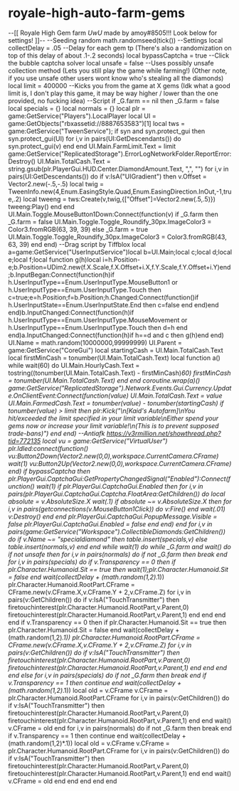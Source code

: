 # royale-high-auto-farm-gems
--[[    Royale High Gem farm *UwU* made by amoy#8505!!! Look below for settings! ]]--  --Seeding random math.randomseed(tick())  --Settings local collectDelay = .05 --Delay for each gem tp (There's also a randomization on top of this delay of about .1-.2 seconds) local bypassCaptcha = true --Click the bubble captcha solver local unsafe = false --Uses possibly unsafe collection method (Lets you still play the game while farming!) (Other note, if you use unsafe other users wont know who's stealing all the diamonds) local limit = 400000 --Kicks you from the game at X gems (Idk what a good limit is, I don't play this game, it may be way higher / lower than the one provided, no fucking idea)  --Script if _G.farm == nil then     _G.farm = false     local specials = {}     local normals = {}          local plr = game:GetService("Players").LocalPlayer     local UI = game:GetObjects("rbxassetid://8887653583")[1]     local tws = game:GetService("TweenService");          if syn and syn.protect_gui then        syn.protect_gui(UI)        for i,v in pairs(UI:GetDescendants()) do            syn.protect_gui(v)        end     end          UI.Main.FarmLimit.Text = limit     game:GetService("ReplicatedStorage").ErrorLogNetworkFolder.ReportError:Destroy()     UI.Main.TotalCash.Text = string.gsub(plr.PlayerGui.HUD.Center.DiamondAmount.Text, ",", "")          for i,v in pairs(UI:GetDescendants()) do        if v:IsA("UIGradient") then            v.Offset = Vector2.new(-.5,-.5)            local twig = TweenInfo.new(4,Enum.EasingStyle.Quad,Enum.EasingDirection.InOut,-1,true,.2)            local tweeng = tws:Create(v,twig,{["Offset"]=Vector2.new(.5,.5)})            tweeng:Play()        end     end          UI.Main.Toggle.MouseButton1Down:Connect(function(v)        if _G.farm then            _G.farm = false            UI.Main.Toggle.Toggle_Roundify_30px.ImageColor3 = Color3.fromRGB(63, 39, 39)        else            _G.farm = true            UI.Main.Toggle.Toggle_Roundify_30px.ImageColor3 = Color3.fromRGB(43, 63, 39)        end     end)          --Drag script by Tiffblox     local a=game:GetService("UserInputService")local b=UI.Main;local c;local d;local e;local f;local function g(h)local i=h.Position-e;b.Position=UDim2.new(f.X.Scale,f.X.Offset+i.X,f.Y.Scale,f.Y.Offset+i.Y)end;b.InputBegan:Connect(function(h)if h.UserInputType==Enum.UserInputType.MouseButton1 or h.UserInputType==Enum.UserInputType.Touch then c=true;e=h.Position;f=b.Position;h.Changed:Connect(function()if h.UserInputState==Enum.UserInputState.End then c=false end end)end end)b.InputChanged:Connect(function(h)if h.UserInputType==Enum.UserInputType.MouseMovement or h.UserInputType==Enum.UserInputType.Touch then d=h end end)a.InputChanged:Connect(function(h)if h==d and c then g(h)end end)          UI.Name = math.random(10000000,99999999)     UI.Parent = game:GetService("CoreGui")          local startingCash = UI.Main.TotalCash.Text     local firstMinCash = tonumber(UI.Main.TotalCash.Text)          local function a()        while wait(60) do            UI.Main.HourlyCash.Text = tostring((tonumber(UI.Main.TotalCash.Text) - firstMinCash)*60)            firstMinCash = tonumber(UI.Main.TotalCash.Text)        end     end          coroutine.wrap(a)()          game:GetService("ReplicatedStorage").Network.Events.Gui.Currency.Update.OnClientEvent:Connect(function(value)     UI.Main.TotalCash.Text = value     UI.Main.FarmedCash.Text = tonumber(value) - tonumber(startingCash)          if tonumber(value) > limit then         plr:Kick("\n[Kaid's Autofarm]\nYou hit/exceeded the limit specified in your limit variable\nEither spend your gems now or increase your limit variable!\n(This is to prevent supposed trade-bans)")        end     end)          --Antiafk https://v3rmillion.net/showthread.php?tid=772135     local vu = game:GetService("VirtualUser")     plr.Idled:connect(function()        vu:Button2Down(Vector2.new(0,0),workspace.CurrentCamera.CFrame)        wait(1)        vu:Button2Up(Vector2.new(0,0),workspace.CurrentCamera.CFrame)     end)          if bypassCaptcha then        plr.PlayerGui.CaptchaGui:GetPropertyChangedSignal("Enabled"):Connect(function()            wait(1)            if plr.PlayerGui.CaptchaGui.Enabled then                for i,v in pairs(plr.PlayerGui.CaptchaGui.Captcha.FloatArea:GetChildren()) do                    local absolute = v.AbsoluteSize.X                    wait(.1)                    if absolute ~= v.AbsoluteSize.X then                        for i,v in pairs(getconnections(v.MouseButton1Click)) do                            v:Fire()                        end                        wait(.01)                        v:Destroy()                    end                end                plr.PlayerGui.CaptchaGui.PopupMessage.Visible = false                plr.PlayerGui.CaptchaGui.Enabled = false            end        end)     end          for i,v in pairs(game:GetService("Workspace").CollectibleDiamonds:GetChildren()) do        if v.Name ~= "specialdiamond" then table.insert(specials,v) else table.insert(normals,v) end     end          while wait(1) do        while _G.farm and wait() do            if not unsafe then                for i,v in pairs(normals) do                    if not _G.farm then break end                    for i,v in pairs(specials) do                        if v.Transparency == 0 then                            if plr.Character.Humanoid.Sit == true then wait(1);plr.Character.Humanoid.Sit = false end                            wait(collectDelay + (math.random(1,2)*.1))                            plr.Character.Humanoid.RootPart.CFrame = CFrame.new(v.CFrame.X,v.CFrame.Y + 2,v.CFrame.Z)                            for i,v in pairs(v:GetChildren()) do                                if v:IsA("TouchTransmitter") then                                    firetouchinterest(plr.Character.Humanoid.RootPart,v.Parent,0)                                    firetouchinterest(plr.Character.Humanoid.RootPart,v.Parent,1)                                end                            end                        end                    end                    if v.Transparency == 0 then                        if plr.Character.Humanoid.Sit == true then plr.Character.Humanoid.Sit = false end                        wait(collectDelay + (math.random(1,2)*.1))                        plr.Character.Humanoid.RootPart.CFrame = CFrame.new(v.CFrame.X,v.CFrame.Y + 2,v.CFrame.Z)                        for i,v in pairs(v:GetChildren()) do                            if v:IsA("TouchTransmitter") then                                firetouchinterest(plr.Character.Humanoid.RootPart,v.Parent,0)                                firetouchinterest(plr.Character.Humanoid.RootPart,v.Parent,1)                            end                        end                    end                end            else                for i,v in pairs(specials) do                    if not _G.farm then break end                    if v.Transparency == 1 then continue end                    wait(collectDelay + (math.random(1,2)*.1))                    local old = v.CFrame                    v.CFrame = plr.Character.Humanoid.RootPart.CFrame                    for i,v in pairs(v:GetChildren()) do                        if v:IsA("TouchTransmitter") then                            firetouchinterest(plr.Character.Humanoid.RootPart,v.Parent,0)                            firetouchinterest(plr.Character.Humanoid.RootPart,v.Parent,1)                        end                    end                    wait()                    v.CFrame = old                end                for i,v in pairs(normals) do                    if not _G.farm then break end                    if v.Transparency == 1 then continue end                    wait(collectDelay + (math.random(1,2)*.1))                    local old = v.CFrame                    v.CFrame = plr.Character.Humanoid.RootPart.CFrame                    for i,v in pairs(v:GetChildren()) do                        if v:IsA("TouchTransmitter") then                            firetouchinterest(plr.Character.Humanoid.RootPart,v.Parent,0)                            firetouchinterest(plr.Character.Humanoid.RootPart,v.Parent,1)                        end                    end                    wait()                    v.CFrame = old                end            end        end     end end
